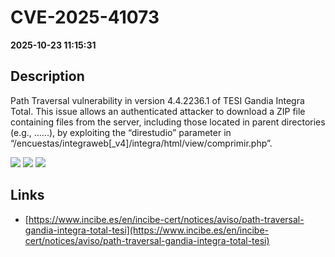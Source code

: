 # CVE-2025-41073

**2025-10-23 11:15:31**

## Description
Path Traversal vulnerability in version 4.4.2236.1 of TESI Gandia Integra Total. This issue allows an authenticated attacker to download a ZIP file containing files from the server, including those located in parent directories (e.g., ..\..\..), by exploiting the “direstudio” parameter in “/encuestas/integraweb[_v4]/integra/html/view/comprimir.php”.

![](https://img.shields.io/static/v1?label=Score&message=7.1&color=red)
![](https://img.shields.io/static/v1?label=Severity&message=HIGH&color=red)
![](https://img.shields.io/static/v1?label=CWE&message=Traversal&color=green)

## Links
- [https://www.incibe.es/en/incibe-cert/notices/aviso/path-traversal-gandia-integra-total-tesi](https://www.incibe.es/en/incibe-cert/notices/aviso/path-traversal-gandia-integra-total-tesi)
